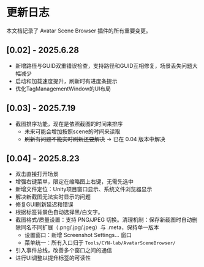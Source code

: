 # 更新日志

本文档记录了 Avatar Scene Browser 插件的所有重要变更。

## [0.02] - 2025.6.28

 - 新增路径与GUID双重错误检查，支持路径和GUID互相修复，场景丢失问题大幅减少
 - 启动和加载速度提升，刷新时有进度条提示
 - 优化TagManagementWindow的UI布局



## [0.03] - 2025.7.19

- 截图排序功能，现在是依照截图的时间来排序
    - 未来可能会增加按照scene的时间来读取
    - ~~刷新有问题不能实时刷新还要解决~~ → 已在 0.04 版本中解决



## [0.04] - 2025.8.23

- 双击直接打开场景
- 增强右键菜单，限定在缩略图上右键，无需先选中
- 新增文件定位：Unity项目窗口显示、系统文件浏览器显示
- 解决新截图无法实时显示的问题
- 修复GUI刷新延迟和错误
- 根据标签背景色自动选择黑/白文字。
- 截图格式/质量设置：支持 PNG/JPEG 切换。清理机制：保存新截图时自动删除同名不同扩展（.png/.jpg/.jpeg）与 .meta，保持单一版本
  - 设置窗口：新增 Screenshot Settings... 窗口
  - 菜单统一：所有入口归于 `Tools/CYN-lab/AvatarSceneBrowser/`
- 引入事件总线，改善多个窗口之间的通信
- 进行UI调整以提升标签的可读性

